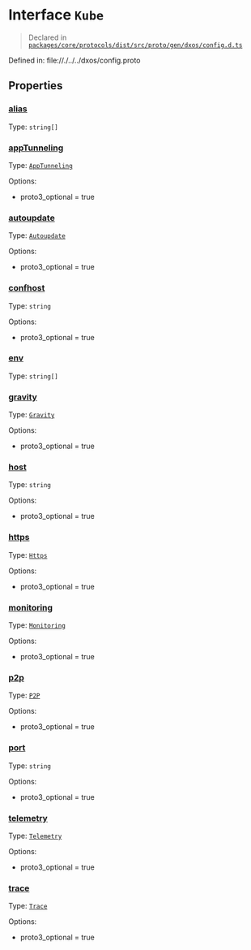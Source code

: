 # Interface `Kube`
> Declared in [`packages/core/protocols/dist/src/proto/gen/dxos/config.d.ts`]()

Defined in:
   file://./../../dxos/config.proto
## Properties
### [alias]()
Type: <code>string[]</code>
### [appTunneling]()
Type: <code>[AppTunneling](/api/@dxos/config/interfaces/AppTunneling)</code>

Options:
  - proto3_optional = true
### [autoupdate]()
Type: <code>[Autoupdate](/api/@dxos/config/interfaces/Autoupdate)</code>

Options:
  - proto3_optional = true
### [confhost]()
Type: <code>string</code>

Options:
  - proto3_optional = true
### [env]()
Type: <code>string[]</code>
### [gravity]()
Type: <code>[Gravity](/api/@dxos/config/interfaces/Gravity)</code>

Options:
  - proto3_optional = true
### [host]()
Type: <code>string</code>

Options:
  - proto3_optional = true
### [https]()
Type: <code>[Https](/api/@dxos/config/interfaces/Https)</code>

Options:
  - proto3_optional = true
### [monitoring]()
Type: <code>[Monitoring](/api/@dxos/config/interfaces/Monitoring)</code>

Options:
  - proto3_optional = true
### [p2p]()
Type: <code>[P2P](/api/@dxos/config/interfaces/P2P)</code>

Options:
  - proto3_optional = true
### [port]()
Type: <code>string</code>

Options:
  - proto3_optional = true
### [telemetry]()
Type: <code>[Telemetry](/api/@dxos/config/interfaces/Telemetry)</code>

Options:
  - proto3_optional = true
### [trace]()
Type: <code>[Trace](/api/@dxos/config/interfaces/Trace)</code>

Options:
  - proto3_optional = true